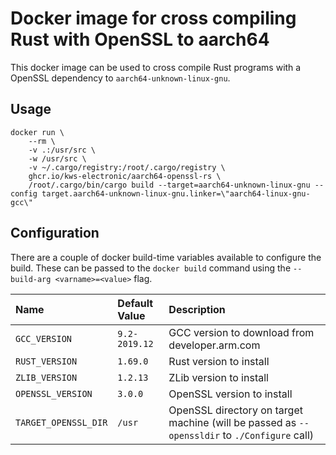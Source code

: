 # Docker image for cross compiling Rust with OpenSSL to aarch64

This docker image can be used to cross compile Rust programs with a OpenSSL dependency to `aarch64-unknown-linux-gnu`.

## Usage

```
docker run \
    --rm \
    -v .:/usr/src \
    -w /usr/src \
    -v ~/.cargo/registry:/root/.cargo/registry \
    ghcr.io/kws-electronic/aarch64-openssl-rs \
    /root/.cargo/bin/cargo build --target=aarch64-unknown-linux-gnu --config target.aarch64-unknown-linux-gnu.linker=\"aarch64-linux-gnu-gcc\"
```

## Configuration

There are a couple of docker build-time variables available to configure the build. These can be passed to the `docker build` command using the `--build-arg <varname>=<value>` flag.

| Name                 | Default Value | Description                                                                                  |
| :------------------- | :------------ | :------------------------------------------------------------------------------------------- |
| `GCC_VERSION`        | `9.2-2019.12` | GCC version to download from developer.arm.com                                               |
| `RUST_VERSION`       | `1.69.0`      | Rust version to install                                                                      |
| `ZLIB_VERSION`       | `1.2.13`      | ZLib version to install                                                                      |
| `OPENSSL_VERSION`    | `3.0.0`       | OpenSSL version to install                                                                   |
| `TARGET_OPENSSL_DIR` | `/usr`        | OpenSSL directory on target machine (will be passed as `--openssldir` to `./Configure` call) |
